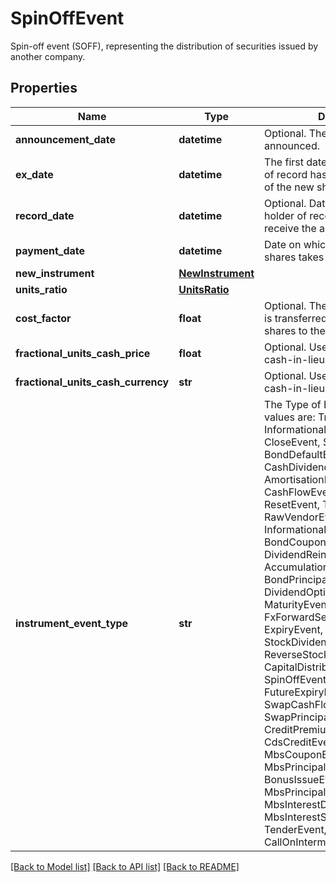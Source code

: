 # SpinOffEvent

Spin-off event (SOFF), representing the distribution of securities issued by another company.

## Properties
Name | Type | Description | Notes
------------ | ------------- | ------------- | -------------
**announcement_date** | **datetime** | Optional.  The date the spin-off is announced. | [optional] 
**ex_date** | **datetime** | The first date on which the holder of record has entitled ownership of the new shares. | 
**record_date** | **datetime** | Optional.  Date you have to be the holder of record in order to receive the additional shares. | [optional] 
**payment_date** | **datetime** | Date on which the distribution of shares takes place. | 
**new_instrument** | [**NewInstrument**](NewInstrument.md) |  | 
**units_ratio** | [**UnitsRatio**](UnitsRatio.md) |  | 
**cost_factor** | **float** | Optional. The fraction of cost that is transferred from the existing shares to the new shares. | [optional] 
**fractional_units_cash_price** | **float** | Optional. Used in calculating cash-in-lieu of fractional shares. | [optional] 
**fractional_units_cash_currency** | **str** | Optional. Used in calculating cash-in-lieu of fractional shares. | [optional] 
**instrument_event_type** | **str** | The Type of Event. The available values are: TransitionEvent, InformationalEvent, OpenEvent, CloseEvent, StockSplitEvent, BondDefaultEvent, CashDividendEvent, AmortisationEvent, CashFlowEvent, ExerciseEvent, ResetEvent, TriggerEvent, RawVendorEvent, InformationalErrorEvent, BondCouponEvent, DividendReinvestmentEvent, AccumulationEvent, BondPrincipalEvent, DividendOptionEvent, MaturityEvent, FxForwardSettlementEvent, ExpiryEvent, ScripDividendEvent, StockDividendEvent, ReverseStockSplitEvent, CapitalDistributionEvent, SpinOffEvent, MergerEvent, FutureExpiryEvent, SwapCashFlowEvent, SwapPrincipalEvent, CreditPremiumCashFlowEvent, CdsCreditEvent, CdxCreditEvent, MbsCouponEvent, MbsPrincipalEvent, BonusIssueEvent, MbsPrincipalWriteOffEvent, MbsInterestDeferralEvent, MbsInterestShortfallEvent, TenderEvent, CallOnIntermediateSecuritiesEvent | 

[[Back to Model list]](../README.md#documentation-for-models) [[Back to API list]](../README.md#documentation-for-api-endpoints) [[Back to README]](../README.md)


